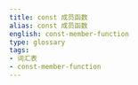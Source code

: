 ```yaml
---
title: const 成员函数
alias: const 成员函数
english: const-member-function
type: glossary
tags:
- 词汇表
- const-member-function
---
```

